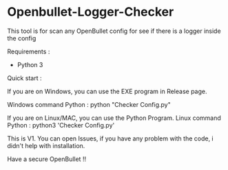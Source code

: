 # Openbullet-Logger-Checker 
This tool is for scan any OpenBullet config for see if there is a logger inside the config

Requirements : 

- Python 3

Quick start : 

If you are on Windows, you can use the EXE program in Release page. 

Windows command Python : python "Checker Config.py"

If you are on Linux/MAC, you can use the Python Program. 
Linux command Python : python3 'Checker Config.py'

This is V1. You can open Issues, if you have any problem with the code, i didn't help with installation. 

Have a secure OpenBullet !!
